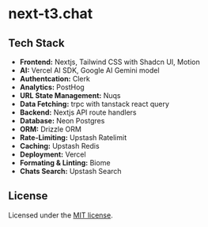 # next-t3.chat

## Tech Stack

- **Frontend:** Nextjs, Tailwind CSS with Shadcn UI, Motion
- **AI:** Vercel AI SDK, Google AI Gemini model
- **Authentcation:** Clerk
- **Analytics:** PostHog
- **URL State Management:** Nuqs
- **Data Fetching:** trpc with tanstack react query
- **Backend:** Nextjs API route handlers
- **Database:** Neon Postgres
- **ORM:** Drizzle ORM
- **Rate-Limiting:** Upstash Ratelimit
- **Caching:** Upstash Redis
- **Deployment:** Vercel 
- **Formating & Linting:** Biome
- **Chats Search:** Upstash Search

## License

Licensed under the [MIT license](https://github.com/evanssmaina/next-t3.chat/blob/main/LICENSE.md).